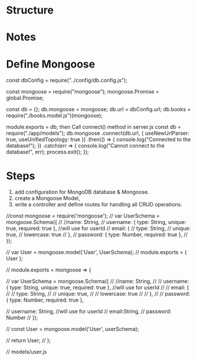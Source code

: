 # Structure

# Notes
 # Define Mongoose
const dbConfig = require("../config/db.config.js");

const mongoose = require("mongoose");
mongoose.Promise = global.Promise;

const db = {};
db.mongoose = mongoose;
db.url = dbConfig.url;
db.books = require("./books.model.js")(mongoose);

module.exports = db;
 then 
 Call connect() method in server.js
 const db = require("./app/models");
db.mongoose
  .connect(db.url, {
    useNewUrlParser: true,
    useUnifiedTopology: true
  })
  .then(() => {
    console.log("Connected to the database!");
  })
  .catch(err => {
    console.log("Cannot connect to the database!", err);
    process.exit();
  });

  # Steps
  1. add configuration for MongoDB database & Mongoose.
  2. create a Mongoose Model, 
  3. write a controller and define routes for handling all CRUD operations.


  
//const mongoose = require('mongoose');
// var UserSchema = mongoose.Schema({
//     //name: String,
//     username: { type: String, unique: true, required: true }, //will use for userId
//     email: {
//         type: String,
//         unique: true,
//         lowercase: true
//     },
//     password: { type: Number, required: true },
// });

// var User = mongoose.model('User', UserSchema);
// module.exports = { User };

    
// module.exports = mongoose => {

//     var UserSchema = mongoose.Schema({
//         //name: String,
//         // username: { type: String, unique: true, required: true }, //will use for userId
//         // email: {
//         //     type: String,
//         //     unique: true,
//         //     lowercase: true
//         // },
//         // password: { type: Number, required: true },

//         username: String, //will use for userId
//         email:String,
//         password: Number
//     });
    
//     const User = mongoose.model('User', userSchema);
 
//     return User;
// };

// models/user.js